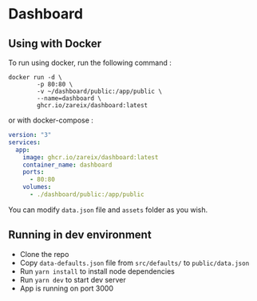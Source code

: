 # Dashboard

## Using with Docker

To run using docker, run the following command :

```
docker run -d \
        -p 80:80 \
        -v ~/dashboard/public:/app/public \
        --name=dashboard \
        ghcr.io/zareix/dashboard:latest
```

or with docker-compose :

```yml
version: "3"
services:
  app:
    image: ghcr.io/zareix/dashboard:latest
    container_name: dashboard
    ports:
      - 80:80
    volumes:
      - ./dashboard/public:/app/public
```

You can modify `data.json` file and `assets` folder as you wish.

## Running in dev environment

- Clone the repo
- Copy `data-defaults.json` file from `src/defaults/` to `public/data.json`
- Run `yarn install` to install node dependencies
- Run `yarn dev` to start dev server
- App is running on port 3000
